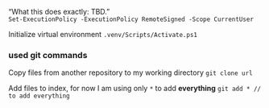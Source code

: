 “What this does exactly: TBD.”	
`Set-ExecutionPolicy -ExecutionPolicy RemoteSigned -Scope CurrentUser`

Initialize virtual environment 
`.venv/Scripts/Activate.ps1`

### used git commands 

Copy files from another repository to my working directory
`git clone url`

Add files to index, for now I am using only `*` to add **everything**
`git add * // to add everything`